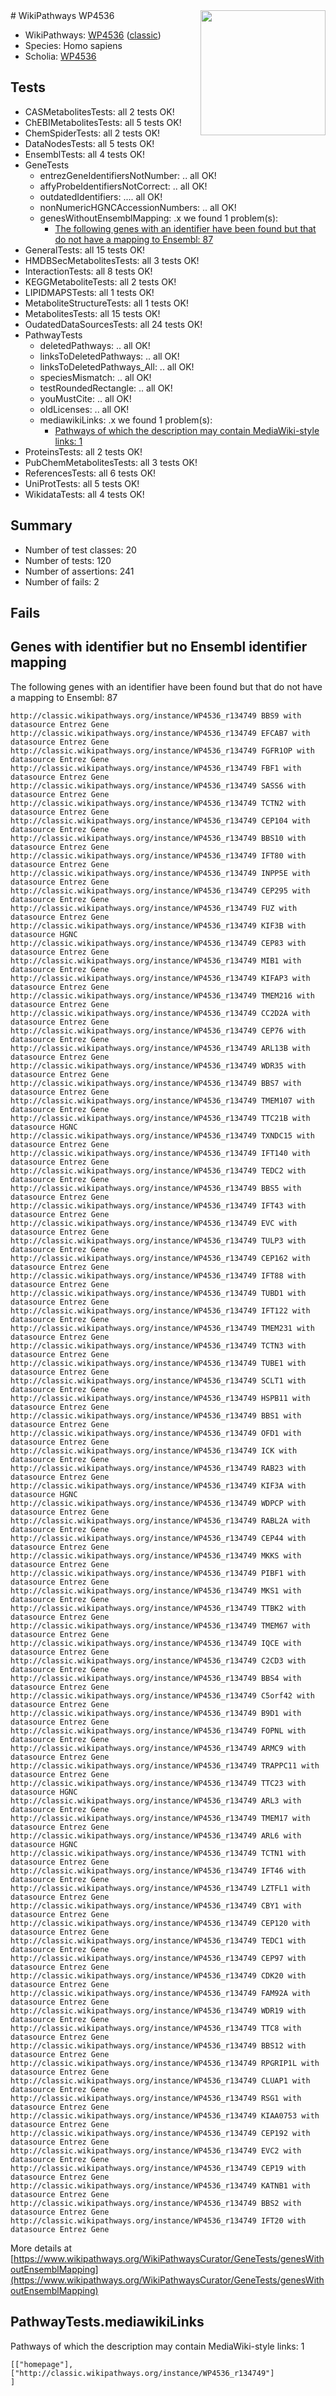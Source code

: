 <img style="float: right; width: 200px" src="https://upload.wikimedia.org/wikipedia/commons/thumb/8/83/Wplogo_with_text_500.png/640px-Wplogo_with_text_500.png" />
# WikiPathways WP4536

* WikiPathways: [WP4536](https://wikipathways.org/pathways/WP4536) ([classic](https://classic.wikipathways.org/instance/WP4536))
* Species: Homo sapiens
* Scholia: [WP4536](https://scholia.toolforge.org/wikipathways/WP4536)
## Tests
* CASMetabolitesTests: all 2 tests OK!
* ChEBIMetabolitesTests: all 5 tests OK!
* ChemSpiderTests: all 2 tests OK!
* DataNodesTests: all 5 tests OK!
* EnsemblTests: all 4 tests OK!
* GeneTests
    * entrezGeneIdentifiersNotNumber: .. all OK!
    * affyProbeIdentifiersNotCorrect: .. all OK!
    * outdatedIdentifiers: .... all OK!
    * nonNumericHGNCAccessionNumbers: .. all OK!
    * genesWithoutEnsemblMapping: .x we found 1 problem(s):
        * [The following genes with an identifier have been found but that do not have a mapping to Ensembl: 87](#c4e543ed)
* GeneralTests: all 15 tests OK!
* HMDBSecMetabolitesTests: all 3 tests OK!
* InteractionTests: all 8 tests OK!
* KEGGMetaboliteTests: all 2 tests OK!
* LIPIDMAPSTests: all 1 tests OK!
* MetaboliteStructureTests: all 1 tests OK!
* MetabolitesTests: all 15 tests OK!
* OudatedDataSourcesTests: all 24 tests OK!
* PathwayTests
    * deletedPathways: .. all OK!
    * linksToDeletedPathways: .. all OK!
    * linksToDeletedPathways_All: .. all OK!
    * speciesMismatch: .. all OK!
    * testRoundedRectangle: .. all OK!
    * youMustCite: .. all OK!
    * oldLicenses: .. all OK!
    * mediawikiLinks: .x we found 1 problem(s):
        * [Pathways of which the description may contain MediaWiki-style links: 1](#da69cf45)
* ProteinsTests: all 2 tests OK!
* PubChemMetabolitesTests: all 3 tests OK!
* ReferencesTests: all 6 tests OK!
* UniProtTests: all 5 tests OK!
* WikidataTests: all 4 tests OK!


## Summary

* Number of test classes: 20
* Number of tests: 120
* Number of assertions: 241
* Number of fails: 2

## Fails

<a name="c4e543ed" />

## Genes with identifier but no Ensembl identifier mapping

The following genes with an identifier have been found but that do not have a mapping to Ensembl: 87
```
http://classic.wikipathways.org/instance/WP4536_r134749 BBS9 with datasource Entrez Gene
http://classic.wikipathways.org/instance/WP4536_r134749 EFCAB7 with datasource Entrez Gene
http://classic.wikipathways.org/instance/WP4536_r134749 FGFR1OP with datasource Entrez Gene
http://classic.wikipathways.org/instance/WP4536_r134749 FBF1 with datasource Entrez Gene
http://classic.wikipathways.org/instance/WP4536_r134749 SASS6 with datasource Entrez Gene
http://classic.wikipathways.org/instance/WP4536_r134749 TCTN2 with datasource Entrez Gene
http://classic.wikipathways.org/instance/WP4536_r134749 CEP104 with datasource Entrez Gene
http://classic.wikipathways.org/instance/WP4536_r134749 BBS10 with datasource Entrez Gene
http://classic.wikipathways.org/instance/WP4536_r134749 IFT80 with datasource Entrez Gene
http://classic.wikipathways.org/instance/WP4536_r134749 INPP5E with datasource Entrez Gene
http://classic.wikipathways.org/instance/WP4536_r134749 CEP295 with datasource Entrez Gene
http://classic.wikipathways.org/instance/WP4536_r134749 FUZ with datasource Entrez Gene
http://classic.wikipathways.org/instance/WP4536_r134749 KIF3B with datasource HGNC
http://classic.wikipathways.org/instance/WP4536_r134749 CEP83 with datasource Entrez Gene
http://classic.wikipathways.org/instance/WP4536_r134749 MIB1 with datasource Entrez Gene
http://classic.wikipathways.org/instance/WP4536_r134749 KIFAP3 with datasource Entrez Gene
http://classic.wikipathways.org/instance/WP4536_r134749 TMEM216 with datasource Entrez Gene
http://classic.wikipathways.org/instance/WP4536_r134749 CC2D2A with datasource Entrez Gene
http://classic.wikipathways.org/instance/WP4536_r134749 CEP76 with datasource Entrez Gene
http://classic.wikipathways.org/instance/WP4536_r134749 ARL13B with datasource Entrez Gene
http://classic.wikipathways.org/instance/WP4536_r134749 WDR35 with datasource Entrez Gene
http://classic.wikipathways.org/instance/WP4536_r134749 BBS7 with datasource Entrez Gene
http://classic.wikipathways.org/instance/WP4536_r134749 TMEM107 with datasource Entrez Gene
http://classic.wikipathways.org/instance/WP4536_r134749 TTC21B with datasource HGNC
http://classic.wikipathways.org/instance/WP4536_r134749 TXNDC15 with datasource Entrez Gene
http://classic.wikipathways.org/instance/WP4536_r134749 IFT140 with datasource Entrez Gene
http://classic.wikipathways.org/instance/WP4536_r134749 TEDC2 with datasource Entrez Gene
http://classic.wikipathways.org/instance/WP4536_r134749 BBS5 with datasource Entrez Gene
http://classic.wikipathways.org/instance/WP4536_r134749 IFT43 with datasource Entrez Gene
http://classic.wikipathways.org/instance/WP4536_r134749 EVC with datasource Entrez Gene
http://classic.wikipathways.org/instance/WP4536_r134749 TULP3 with datasource Entrez Gene
http://classic.wikipathways.org/instance/WP4536_r134749 CEP162 with datasource Entrez Gene
http://classic.wikipathways.org/instance/WP4536_r134749 IFT88 with datasource Entrez Gene
http://classic.wikipathways.org/instance/WP4536_r134749 TUBD1 with datasource Entrez Gene
http://classic.wikipathways.org/instance/WP4536_r134749 IFT122 with datasource Entrez Gene
http://classic.wikipathways.org/instance/WP4536_r134749 TMEM231 with datasource Entrez Gene
http://classic.wikipathways.org/instance/WP4536_r134749 TCTN3 with datasource Entrez Gene
http://classic.wikipathways.org/instance/WP4536_r134749 TUBE1 with datasource Entrez Gene
http://classic.wikipathways.org/instance/WP4536_r134749 SCLT1 with datasource Entrez Gene
http://classic.wikipathways.org/instance/WP4536_r134749 HSPB11 with datasource Entrez Gene
http://classic.wikipathways.org/instance/WP4536_r134749 BBS1 with datasource Entrez Gene
http://classic.wikipathways.org/instance/WP4536_r134749 OFD1 with datasource Entrez Gene
http://classic.wikipathways.org/instance/WP4536_r134749 ICK with datasource Entrez Gene
http://classic.wikipathways.org/instance/WP4536_r134749 RAB23 with datasource Entrez Gene
http://classic.wikipathways.org/instance/WP4536_r134749 KIF3A with datasource HGNC
http://classic.wikipathways.org/instance/WP4536_r134749 WDPCP with datasource Entrez Gene
http://classic.wikipathways.org/instance/WP4536_r134749 RABL2A with datasource Entrez Gene
http://classic.wikipathways.org/instance/WP4536_r134749 CEP44 with datasource Entrez Gene
http://classic.wikipathways.org/instance/WP4536_r134749 MKKS with datasource Entrez Gene
http://classic.wikipathways.org/instance/WP4536_r134749 PIBF1 with datasource Entrez Gene
http://classic.wikipathways.org/instance/WP4536_r134749 MKS1 with datasource Entrez Gene
http://classic.wikipathways.org/instance/WP4536_r134749 TTBK2 with datasource Entrez Gene
http://classic.wikipathways.org/instance/WP4536_r134749 TMEM67 with datasource Entrez Gene
http://classic.wikipathways.org/instance/WP4536_r134749 IQCE with datasource Entrez Gene
http://classic.wikipathways.org/instance/WP4536_r134749 C2CD3 with datasource Entrez Gene
http://classic.wikipathways.org/instance/WP4536_r134749 BBS4 with datasource Entrez Gene
http://classic.wikipathways.org/instance/WP4536_r134749 C5orf42 with datasource Entrez Gene
http://classic.wikipathways.org/instance/WP4536_r134749 B9D1 with datasource Entrez Gene
http://classic.wikipathways.org/instance/WP4536_r134749 FOPNL with datasource Entrez Gene
http://classic.wikipathways.org/instance/WP4536_r134749 ARMC9 with datasource Entrez Gene
http://classic.wikipathways.org/instance/WP4536_r134749 TRAPPC11 with datasource Entrez Gene
http://classic.wikipathways.org/instance/WP4536_r134749 TTC23 with datasource HGNC
http://classic.wikipathways.org/instance/WP4536_r134749 ARL3 with datasource Entrez Gene
http://classic.wikipathways.org/instance/WP4536_r134749 TMEM17 with datasource Entrez Gene
http://classic.wikipathways.org/instance/WP4536_r134749 ARL6 with datasource HGNC
http://classic.wikipathways.org/instance/WP4536_r134749 TCTN1 with datasource Entrez Gene
http://classic.wikipathways.org/instance/WP4536_r134749 IFT46 with datasource Entrez Gene
http://classic.wikipathways.org/instance/WP4536_r134749 LZTFL1 with datasource Entrez Gene
http://classic.wikipathways.org/instance/WP4536_r134749 CBY1 with datasource Entrez Gene
http://classic.wikipathways.org/instance/WP4536_r134749 CEP120 with datasource Entrez Gene
http://classic.wikipathways.org/instance/WP4536_r134749 TEDC1 with datasource Entrez Gene
http://classic.wikipathways.org/instance/WP4536_r134749 CEP97 with datasource Entrez Gene
http://classic.wikipathways.org/instance/WP4536_r134749 CDK20 with datasource Entrez Gene
http://classic.wikipathways.org/instance/WP4536_r134749 FAM92A with datasource Entrez Gene
http://classic.wikipathways.org/instance/WP4536_r134749 WDR19 with datasource Entrez Gene
http://classic.wikipathways.org/instance/WP4536_r134749 TTC8 with datasource Entrez Gene
http://classic.wikipathways.org/instance/WP4536_r134749 BBS12 with datasource Entrez Gene
http://classic.wikipathways.org/instance/WP4536_r134749 RPGRIP1L with datasource Entrez Gene
http://classic.wikipathways.org/instance/WP4536_r134749 CLUAP1 with datasource Entrez Gene
http://classic.wikipathways.org/instance/WP4536_r134749 RSG1 with datasource Entrez Gene
http://classic.wikipathways.org/instance/WP4536_r134749 KIAA0753 with datasource Entrez Gene
http://classic.wikipathways.org/instance/WP4536_r134749 CEP192 with datasource Entrez Gene
http://classic.wikipathways.org/instance/WP4536_r134749 EVC2 with datasource Entrez Gene
http://classic.wikipathways.org/instance/WP4536_r134749 CEP19 with datasource Entrez Gene
http://classic.wikipathways.org/instance/WP4536_r134749 KATNB1 with datasource Entrez Gene
http://classic.wikipathways.org/instance/WP4536_r134749 BBS2 with datasource Entrez Gene
http://classic.wikipathways.org/instance/WP4536_r134749 IFT20 with datasource Entrez Gene
```

More details at [https://www.wikipathways.org/WikiPathwaysCurator/GeneTests/genesWithoutEnsemblMapping](https://www.wikipathways.org/WikiPathwaysCurator/GeneTests/genesWithoutEnsemblMapping)

<a name="da69cf45" />

## PathwayTests.mediawikiLinks

Pathways of which the description may contain MediaWiki-style links: 1
```
[["homepage"],
["http://classic.wikipathways.org/instance/WP4536_r134749"]
]
```


